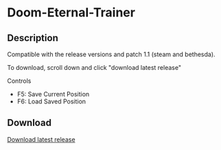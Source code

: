 # Doom-Eternal-Trainer
## Description
Compatible with the release versions and patch 1.1 (steam and bethesda).

To download, scroll down and click "download latest release"

Controls
 - F5: Save Current Position
 - F6: Load Saved Position

## Download

[Download latest release](https://github.com/Micrologist/DoomEternalTrainer/raw/master/release/DoomEternalTrainer.exe)
